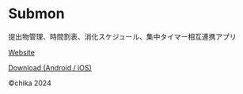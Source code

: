 # Submon

提出物管理、時間割表、消化スケジュール、集中タイマー相互連携アプリ

[Website](https://about.submon.app)

[Download (Android / iOS)](https://open.submon.app/dl)

©chika 2024

